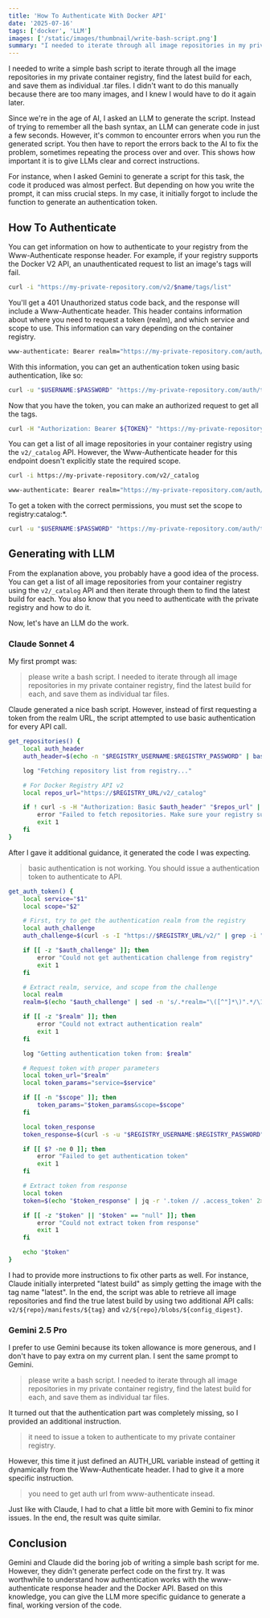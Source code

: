 ```yaml
---
title: 'How To Authenticate With Docker API'
date: '2025-07-16'
tags: ['docker', 'LLM']
images: ['/static/images/thumbnail/write-bash-script.png']
summary: "I needed to iterate through all image repositories in my private container registry, find the latest build for each, and save them as individual tar files. Although an LLM can generate code for this task quickly, it's worth knowing how to issue an authentication token for the Docker API. This could be important for guiding the LLM to produce a correct final version."
---
```


I needed to write a simple bash script to iterate through all the image repositories in my private container registry, find the latest build for each, and save them as individual .tar files. I didn't want to do this manually because there are too many images, and I knew I would have to do it again later.

Since we're in the age of AI, I asked an LLM to generate the script. Instead of trying to remember all the bash syntax, an LLM can generate code in just a few seconds. However, it's common to encounter errors when you run the generated script. You then have to report the errors back to the AI to fix the problem, sometimes repeating the process over and over. This shows how important it is to give LLMs clear and correct instructions.

For instance, when I asked Gemini to generate a script for this task, the code it produced was almost perfect. But depending on how you write the prompt, it can miss crucial steps. In my case, it initially forgot to include the function to generate an authentication token.

## How To Authenticate

You can get information on how to authenticate to your registry from the Www-Authenticate response header. For example, if your registry supports the Docker V2 API, an unauthenticated request to list an image's tags will fail.

```bash
curl -i "https://my-private-repository.com/v2/$name/tags/list"
```

You'll get a 401 Unauthorized status code back, and the response will include a Www-Authenticate header. This header contains information about where you need to request a token (realm), and which service and scope to use. This information can vary depending on the container registry.

```bash
www-authenticate: Bearer realm="https://my-private-repository.com/auth/token",service="ncr",scope="repository:tutorial:pull"
```

With this information, you can get an authentication token using basic authentication, like so:

```bash
curl -u "$USERNAME:$PASSWORD" "https://my-private-repository.com/auth/token?service=ncr&scope=repository:tutorial:pull"
```

Now that you have the token, you can make an authorized request to get all the tags.

```bash
curl -H "Authorization: Bearer ${TOKEN}" "https://my-private-repository.com/v2/$name$/tags/list"
```

You can get a list of all image repositories in your container registry using the `v2/_catalog` API. However, the Www-Authenticate header for this endpoint doesn't explicitly state the required scope.

```bash
curl -i https://my-private-repository.com/v2/_catalog
```

```bash
www-authenticate: Bearer realm="https://my-private-repository.com/auth/token",service="ncr"
```

To get a token with the correct permissions, you must set the scope to registry:catalog:\*.

```bash
curl -u "$USERNAME:$PASSWORD" "https://my-private-repository.com/auth/token?service=ncr&scope=registry:catalog:*"
```

## Generating with LLM

From the explanation above, you probably have a good idea of the process. You can get a list of all image repositories from your container registry using the `v2/_catalog` API and then iterate through them to find the latest build for each. You also know that you need to authenticate with the private registry and how to do it.

Now, let's have an LLM do the work.

### Claude Sonnet 4

My first prompt was:

> please write a bash script. I needed to iterate through all image repositories in my private container registry, find the latest build for each, and save them as individual tar files.

Claude generated a nice bash script. However, instead of first requesting a token from the realm URL, the script attempted to use basic authentication for every API call.

```sh
get_repositories() {
    local auth_header
    auth_header=$(echo -n "$REGISTRY_USERNAME:$REGISTRY_PASSWORD" | base64)

    log "Fetching repository list from registry..."

    # For Docker Registry API v2
    local repos_url="https://$REGISTRY_URL/v2/_catalog"

    if ! curl -s -H "Authorization: Basic $auth_header" "$repos_url" | jq -r '.repositories[]' 2>/dev/null; then
        error "Failed to fetch repositories. Make sure your registry supports Docker Registry API v2"
        exit 1
    fi
}
```

After I gave it additional guidance, it generated the code I was expecting.

> basic authentication is not working. You should issue a authentication token to authenticate to API.

```sh
get_auth_token() {
    local service="$1"
    local scope="$2"

    # First, try to get the authentication realm from the registry
    local auth_challenge
    auth_challenge=$(curl -s -I "https://$REGISTRY_URL/v2/" | grep -i "www-authenticate" | head -1)

    if [[ -z "$auth_challenge" ]]; then
        error "Could not get authentication challenge from registry"
        exit 1
    fi

    # Extract realm, service, and scope from the challenge
    local realm
    realm=$(echo "$auth_challenge" | sed -n 's/.*realm="\([^"]*\)".*/\1/p')

    if [[ -z "$realm" ]]; then
        error "Could not extract authentication realm"
        exit 1
    fi

    log "Getting authentication token from: $realm"

    # Request token with proper parameters
    local token_url="$realm"
    local token_params="service=$service"

    if [[ -n "$scope" ]]; then
        token_params="$token_params&scope=$scope"
    fi

    local token_response
    token_response=$(curl -s -u "$REGISTRY_USERNAME:$REGISTRY_PASSWORD" "$token_url?$token_params")

    if [[ $? -ne 0 ]]; then
        error "Failed to get authentication token"
        exit 1
    fi

    # Extract token from response
    local token
    token=$(echo "$token_response" | jq -r '.token // .access_token' 2>/dev/null)

    if [[ -z "$token" || "$token" == "null" ]]; then
        error "Could not extract token from response"
        exit 1
    fi

    echo "$token"
}
```

I had to provide more instructions to fix other parts as well. For instance, Claude initially interpreted "latest build" as simply getting the image with the tag name "latest". In the end, the script was able to retrieve all image repositories and find the true latest build by using two additional API calls: `v2/${repo}/manifests/${tag}` and `v2/${repo}/blobs/${config_digest}`.

### Gemini 2.5 Pro

I prefer to use Gemini because its token allowance is more generous, and I don't have to pay extra on my current plan. I sent the same prompt to Gemini.

> please write a bash script. I needed to iterate through all image repositories in my private container registry, find the latest build for each, and save them as individual tar files.

It turned out that the authentication part was completely missing, so I provided an additional instruction.

> it need to issue a token to authenticate to my private container registry.

However, this time it just defined an AUTH_URL variable instead of getting it dynamically from the Www-Authenticate header. I had to give it a more specific instruction.

> you need to get auth url from www-authenticate insead.

Just like with Claude, I had to chat a little bit more with Gemini to fix minor issues. In the end, the result was quite similar.

## Conclusion

Gemini and Claude did the boring job of writing a simple bash script for me. However, they didn't generate perfect code on the first try. It was worthwhile to understand how authentication works with the www-authenticate response header and the Docker API. Based on this knowledge, you can give the LLM more specific guidance to generate a final, working version of the code.

